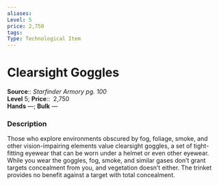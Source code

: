 ```yaml
---
aliases: 
Level: 5 
price: 2,750
tags: 
Type: Technological Item
---
```


# Clearsight Goggles

**Source**:: _Starfinder Armory pg. 100_  
**Level** 5;
**Price**::  2,750  
**Hands** —; **Bulk** —

### Description

Those who explore environments obscured by fog, foliage, smoke, and other vision-impairing elements value clearsight goggles, a set of tight-fitting eyewear that can be worn under a helmet or even other eyewear. While you wear the goggles, fog, smoke, and similar gases don’t grant targets concealment from you, and vegetation doesn’t either. The trinket provides no benefit against a target with total concealment.
